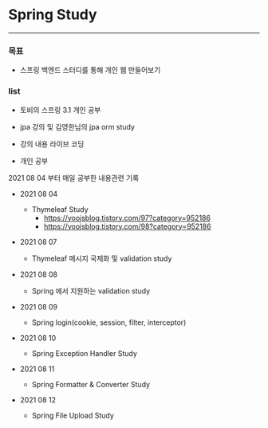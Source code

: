 # Spring Study

---

### 목표

- 스프링 백엔드 스터디를 통해 개인 웹 만들어보기



### list

- 토비의 스프링 3.1 개인 공부

- jpa 강의 및 김영한님의 jpa orm study

- 강의 내용 라이브 코딩

- 개인 공부


2021 08 04 부터 매일 공부한 내용관련 기록
- 2021 08 04
  
  - Thymeleaf Study
    - https://yoojsblog.tistory.com/97?category=952186
    - https://yoojsblog.tistory.com/98?category=952186
    
    
  
- 2021 08 07
  
  - Thymeleaf 메시지 국제화 및 validation study
  
  
  
- 2021 08 08

  - Spring 에서 지원하는 validation study
  
  

- 2021 08 09
  
  - Spring login(cookie, session, filter, interceptor)
  
  

- 2021 08 10
  - Spring Exception Handler Study
  
  
  
- 2021 08 11

  - Spring Formatter & Converter Study

- 2021 08 12
  - Spring File Upload Study

